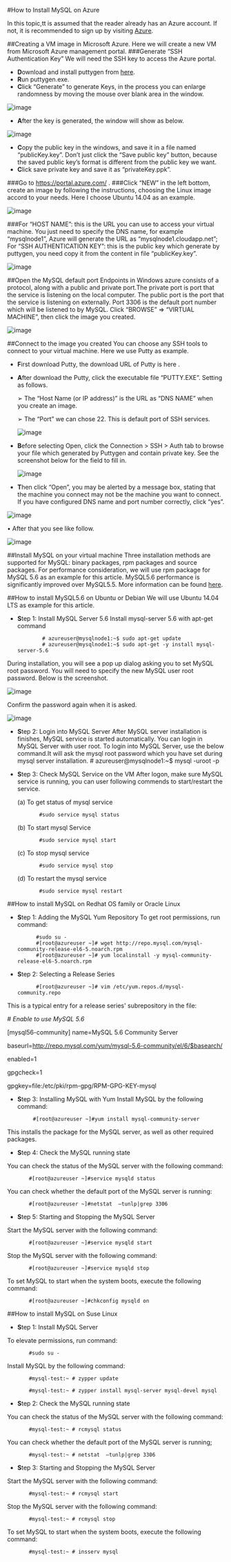 <properties
	pageTitle="HOW TO INSTALL MYSQL ON AZURE "
	description="Learn how to install the MySQL stack on a Linux virtual machine (VM) in Azure. You can install on Ubuntu or CentOS."
	services="virtual-machines"
	documentationCenter=""
	authors="SuperScottz"
	manager="timlt"
	editor=""/>

<tags
	ms.service="virtual-machines"
	ms.workload="infrastructure-services"
	ms.tgt_pltfrm="vm-linux"
	ms.devlang="na"
	ms.topic="article"
	ms.date="3/12/2015"
	ms.author="mingzhan"/>


#How to Install MySQL on Azure

In this topic,tt is assumed that the reader already has an Azure account. If not, it is recommended to sign up by visiting [Azure](http://azure.microsoft.com).##Creating a VM image in Microsoft Azure.Here we will create a new VM from Microsoft Azure management portal.###Generate “SSH Authentication Key”We will need the SSH key to access the Azure portal. 

- **D**ownload and install puttygen from [here](http://www.chiark.greenend.org.uk/~sgtatham/putty/download.html). - **R**un puttygen.exe.- **C**lick “Generate” to generate Keys, in the process you can enlarge randomness by moving the mouse over blank area in the window.
 ![image](./media/virtual-machines-linux-install-mysql/virtual-machines-linux-install-mysql-p01.png)
 - **A**fter the key is generated, the window will show as below.   ![image](./media/virtual-machines-linux-install-mysql/virtual-machines-linux-install-mysql-p02.png)- **C**opy the public key in the windows, and save it in a file named “publicKey.key”. Don’t just click the “Save public key” button, because the saved public key’s format is different from the public key we want.- **C**lick save private key and save it as “privateKey.ppk”. ###Go to  https://portal.azure.com/ .###Click “NEW” in the left bottom, create an image by following the instructions, choosing the Linux image accord to your needs. Here I choose Ubuntu 14.04 as an example.   ![image](./media/virtual-machines-linux-install-mysql/virtual-machines-linux-install-mysql-p03.png)###For “HOST NAME”: this is the URL you can use to access your virtual machine. You just need to specify the DNS name, for example “mysqlnode1”, Azure will generate the URL as “mysqlnode1.cloudapp.net”; For “SSH AUTHENTICATION KEY”: this is the public key which generate by puttygen, you need copy it from the content in file “publicKey.key”.  ![image](./media/virtual-machines-linux-install-mysql/virtual-machines-linux-install-mysql-p04.png)  ##Open the MySQL default portEndpoints in Windows azure consists of a protocol, along with a public and private port.The private port is port that the service is listening on the local computer. The public port is the port that the service is listening on externally.Port 3306 is the default port number which will be listened to by MySQL.Click “BROWSE”  ⇒ “VIRTUAL MACHINE”, then click the image you created.    ![image](./media/virtual-machines-linux-install-mysql/virtual-machines-linux-install-mysql-p05.png)##Connect to the image you createdYou can choose any SSH tools to connect to your virtual machine. Here we use Putty as example.
 
- **F**irst download Putty, the download URL of Putty is here .- **A**fter download the Putty, click the executable file “PUTTY.EXE”. Setting as follows.
     ➢	The “Host Name (or IP address)” is the URL as “DNS NAME” when you create an image.          ➢	The “Port” we can chose 22.  This is default port of SSH services.   ![image](./media/virtual-machines-linux-install-mysql/virtual-machines-linux-install-mysql-p06.png) - **B**efore selecting Open, click the Connection > SSH > Auth tab to browse your file which generated by Puttygen and contain private key. See the screenshot below for the field to fill in.
   ![image](./media/virtual-machines-linux-install-mysql/virtual-machines-linux-install-mysql-p07.png) - **T**hen click “Open”, you may be alerted by a message box, stating that the machine you connect may not be the machine you want to connect. If you have configured DNS name and port number correctly, click “yes”.   ![image](./media/virtual-machines-linux-install-mysql/virtual-machines-linux-install-mysql-p08.png)•	After that you see like follow.   ![image](./media/virtual-machines-linux-install-mysql/virtual-machines-linux-install-mysql-p09.png)##Install MySQL on your virtual machineThree installation methods are supported for MySQL: binary packages, rpm packages and source packages.For performance consideration, we will use rpm package for MySQL 5.6 as an example for this article. MySQL5.6 performance is significantly improved over MySQL5.5.  More information can be found [here](http://www.mysqlperformanceblog.com/2013/02/18/is-mysql-5-6-slower-than-mysql-5-5/).##How to install MySQL5.6 on Ubuntu or DebianWe will use Ubuntu 14.04 LTS as example for this article. - **S**tep 1: Install MySQL Server 5.6Install mysql-server 5.6 with apt-get command              # azureuser@mysqlnode1:~$ sudo apt-get update              # azureuser@mysqlnode1:~$ sudo apt-get -y install mysql-server-5.6During installation, you will see a pop up dialog asking you to set MySQL root password. You will need to specify the new MySQL user root password.Below is the screenshot. ![image](./media/virtual-machines-linux-install-mysql/virtual-machines-linux-install-mysql-p10.png)Confirm the password again when it is asked. ![image](./media/virtual-machines-linux-install-mysql/virtual-machines-linux-install-mysql-p11.png) - **S**tep 2: Login into MySQL ServerAfter MySQL server installation is finishes, MySQL service is started automatically. You can login in MySQL Server with user root.To login into MySQL Server, use the below command.It will ask the mysql root password which you have set during mysql server installation.             # azureuser@mysqlnode1:~$ mysql -uroot -p- **S**tep 3: Check MySQL Service on the VMAfter logon, make sure MySQL service is running, you can user following commends to start/restart the service.    (a) To get status of mysql service             #sudo service mysql status    (b) To start mysql Service             #sudo service mysql start    (c) To stop mysql service             #sudo service mysql stop    (d) To restart the mysql service             #sudo service mysql restart##How to install MySQL on Redhat OS family or Oracle Linux- **S**tep 1: Adding the MySQL Yum RepositoryTo get root permissions, run command:             #sudo su -            #[root@azureuser ~]# wget http://repo.mysql.com/mysql-community-release-el6-5.noarch.rpm             #[root@azureuser ~]# yum localinstall -y mysql-community-release-el6-5.noarch.rpm - **S**tep 2: Selecting a Release Series
             #[root@azureuser ~]# vim /etc/yum.repos.d/mysql-community.repoThis is a typical entry for a release series' subrepository in the file:\# *Enable to use MySQL 5.6*[mysql56-community]name=MySQL 5.6 Community Serverbaseurl=http://repo.mysql.com/yum/mysql-5.6-community/el/6/$basearch/enabled=1gpgcheck=1gpgkey=file:/etc/pki/rpm-gpg/RPM-GPG-KEY-mysql- **S**tep 3: Installing MySQL with YumInstall MySQL by the following command:           #[root@azureuser ~]#yum install mysql-community-server This installs the package for the MySQL server, as well as other required packages.- **S**tep 4: Check the MySQL running state
You can check the status of the MySQL server with the following command:              #[root@azureuser ~]#service mysqld statusYou can check whether the default port of the MySQL server is running:           #[root@azureuser ~]#netstat  –tunlp|grep 3306- **S**tep 5: Starting and Stopping the MySQL Server
Start the MySQL server with the following command:           #[root@azureuser ~]#service mysqld startStop the MySQL server with the following command:           #[root@azureuser ~]#service mysqld stopTo set MySQL to start when the system boots, execute the following command:           #[root@azureuser ~]#chkconfig mysqld on##How to install MySQL on Suse Linux- **S**tep 1: Install MySQL Server
To elevate permissions, run command:            #sudo su -Install MySQL by the following command:           #mysql-test:~ # zypper update           #mysql-test:~ # zypper install mysql-server mysql-devel mysql- **S**tep 2: Check the MySQL running state
You can check the status of the MySQL server with the following command:           #mysql-test:~ # rcmysql statusYou can check whether the default port of the MySQL server is running;           #mysql-test:~ # netstat  –tunlp|grep 3306- **S**tep 3: Starting and Stopping the MySQL ServerStart the MySQL server with the following command:           #mysql-test:~ # rcmysql startStop the MySQL server with the following command:           #mysql-test:~ # rcmysql stopTo set MySQL to start when the system boots, execute the following command:           #mysql-test:~ # insserv mysql
